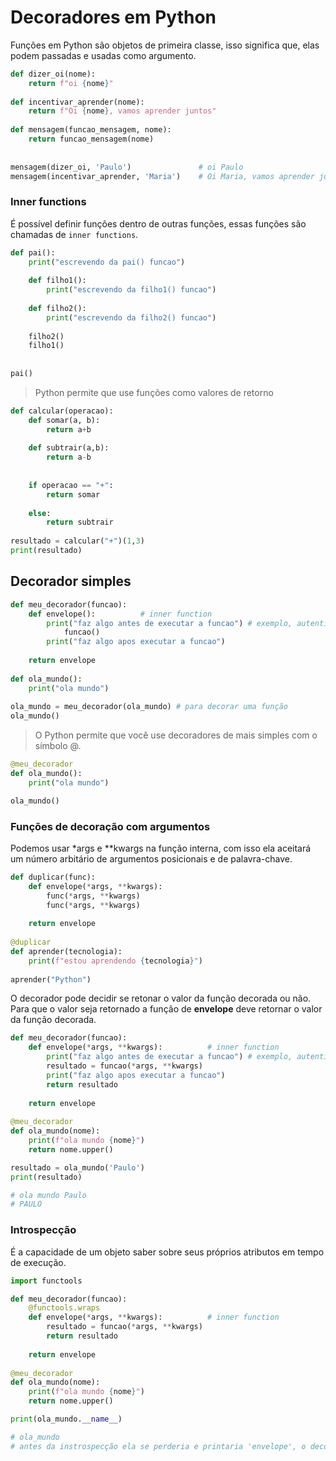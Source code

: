 # Decoradores em Python

Funções em Python são objetos de primeira classe, isso significa que, elas podem passadas e usadas como argumento.

```python
def dizer_oi(nome):
	return f"oi {nome}"
	
def incentivar_aprender(nome):
	return f"Oi {nome}, vamos aprender juntos"
	
def mensagem(funcao_mensagem, nome):
	return funcao_mensagem(nome)
	
	
mensagem(dizer_oi, 'Paulo')               # oi Paulo
mensagem(incentivar_aprender, 'Maria')    # Oi Maria, vamos aprender juntos

```

### Inner functions

É possível definir funções dentro de outras funções, essas funções são chamadas de `inner functions`. 

```python
def pai():
	print("escrevendo da pai() funcao")
	
	def filho1():
		print("escrevendo da filho1() funcao")
		
	def filho2():
		print("escrevendo da filho2() funcao")
		
	filho2()
	filho1()
	
	
pai()
```

> Python permite que use funções como valores de retorno
> 

```python
def calcular(operacao):
	def somar(a, b):
		return a+b
		
	def subtrair(a,b):
		return a-b
		
		
	if operacao == "+":
		return somar
		
	else:
		return subtrair
		
resultado = calcular("+")(1,3)
print(resultado)
```

## Decorador simples

```python
def meu_decorador(funcao):
	def envelope():          # inner function
		print("faz algo antes de executar a funcao") # exemplo, autenticação
			funcao()
		print("faz algo apos executar a funcao")
		
	return envelope
	
def ola_mundo():
	print("ola mundo")
	
ola_mundo = meu_decorador(ola_mundo) # para decorar uma função
ola_mundo()
```

> O Python permite que você use decoradores de mais simples com o símbolo @.
> 

```python
@meu_decorador
def ola_mundo():
	print("ola mundo")

ola_mundo()
```

### Funções de decoração com argumentos

Podemos usar *args e **kwargs na função interna, com isso ela aceitará um número arbitário de argumentos posicionais e de palavra-chave.

```python
def duplicar(func):
	def envelope(*args, **kwargs):
		func(*args, **kwargs)
		func(*args, **kwargs)
		
	return envelope
	
@duplicar
def aprender(tecnologia):
	print(f"estou aprendendo {tecnologia}")
	
aprender("Python")
```

O decorador pode decidir se retonar o valor da função decorada ou não. Para que o valor seja retornado a função de **envelope** deve retornar o valor da função decorada.

```python
def meu_decorador(funcao):
	def envelope(*args, **kwargs):          # inner function
		print("faz algo antes de executar a funcao") # exemplo, autenticação
		resultado = funcao(*args, **kwargs)
		print("faz algo apos executar a funcao")
		return resultado
		
	return envelope
	
@meu_decorador
def ola_mundo(nome):
	print(f"ola mundo {nome}")
	return nome.upper()

resultado = ola_mundo('Paulo')
print(resultado)

# ola mundo Paulo
# PAULO
```

### Introspecção

É a capacidade de um objeto saber sobre seus próprios atributos em tempo de execução.

```python
import functools

def meu_decorador(funcao):
	@functools.wraps
	def envelope(*args, **kwargs):          # inner function
		resultado = funcao(*args, **kwargs)
		return resultado
		
	return envelope
	
@meu_decorador
def ola_mundo(nome):
	print(f"ola mundo {nome}")
	return nome.upper()

print(ola_mundo.__name__)

# ola_mundo
# antes da instrospecção ela se perderia e printaria 'envelope', o decorador
```